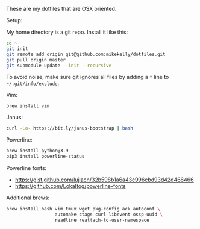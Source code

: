 These are my dotfiles that are OSX oriented.

Setup:

My home directory is a git repo. Install it like this:
```bash
cd ~
git init
git remote add origin git@github.com:mikekelly/dotfiles.git
git pull origin master
git submodule update --init --recursive
```
To avoid noise, make sure git ignores all files by adding a `*` line to
`~/.git/info/exclude`.

Vim:
```
brew install vim
```

Janus:
```bash
curl -Lo- https://bit.ly/janus-bootstrap | bash
```

Powerline:
```bash
brew install python@3.9
pip3 install powerline-status
```

Powerline fonts:
* https://gist.github.com/lujiacn/32b598b1a6a43c996cbd93d42d466466
* https://github.com/Lokaltog/powerline-fonts

Additional brews:
```bash
brew install bash vim tmux wget pkg-config ack autoconf \
                  automake ctags curl libevent ossp-uuid \
                  readline reattach-to-user-namespace
```
